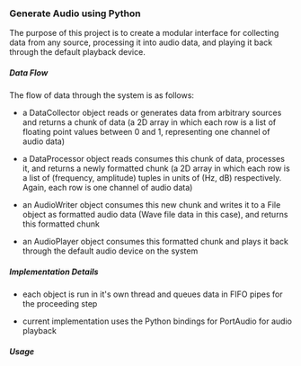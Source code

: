 ### **Generate Audio using Python**

The purpose of this project is to create a modular interface for collecting data from any source, processing it into audio data, and playing it back through the default playback device.

##### **Data Flow**

The flow of data through the system is as follows:

* a DataCollector object reads or generates data from arbitrary sources and returns a chunk of data (a 2D array in which each row is a list of floating point values between 0 and 1, representing one channel of audio data)

* a DataProcessor object reads consumes this chunk of data, processes it, and returns a newly formatted chunk (a 2D array in which each row is a list of (frequency, amplitude) tuples in units of (Hz, dB) respectively. Again, each row is one channel of audio data)

* an AudioWriter object consumes this new chunk and writes it to a File object as formatted audio data (Wave file data in this case), and returns this formatted chunk

* an AudioPlayer object consumes this formatted chunk and plays it back through the default audio device on the system

##### **Implementation Details**

* each object is run in it's own thread and queues data in FIFO pipes for the proceeding step

* current implementation uses the Python bindings for PortAudio for audio playback

##### **Usage**